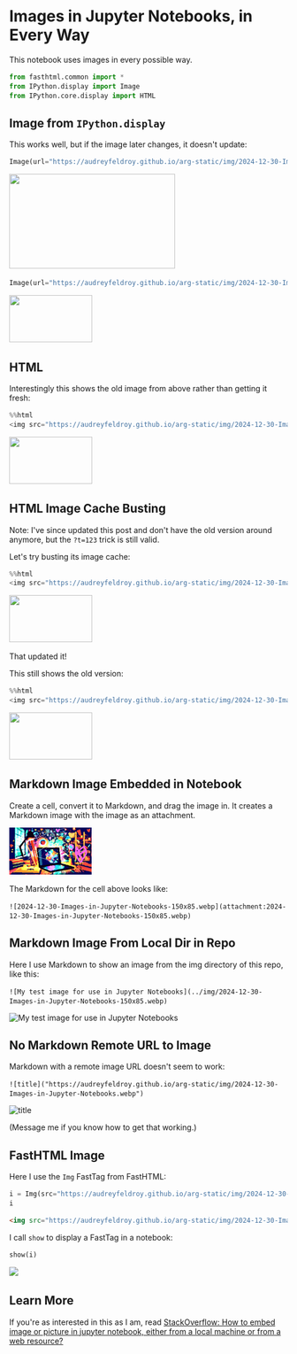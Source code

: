 # Images in Jupyter Notebooks, in Every Way

This notebook uses images in every possible way. 


```python
from fasthtml.common import *
from IPython.display import Image
from IPython.core.display import HTML
```

## Image from `IPython.display`

This works well, but if the image later changes, it doesn't update:


```python
Image(url="https://audreyfeldroy.github.io/arg-static/img/2024-12-30-Images-in-Jupyter-Notebooks.webp", width=300, height=171)
```




<img src="https://audreyfeldroy.github.io/arg-static/img/2024-12-30-Images-in-Jupyter-Notebooks.webp" width="300" height="171"/>




```python
Image(url="https://audreyfeldroy.github.io/arg-static/img/2024-12-30-Images-in-Jupyter-Notebooks.webp", width=150, height=85)
```




<img src="https://audreyfeldroy.github.io/arg-static/img/2024-12-30-Images-in-Jupyter-Notebooks.webp" width="150" height="85"/>



## HTML

Interestingly this shows the old image from above rather than getting it fresh:


```python
%%html
<img src="https://audreyfeldroy.github.io/arg-static/img/2024-12-30-Images-in-Jupyter-Notebooks.webp" width="150" height="85" />
```


<img src="https://audreyfeldroy.github.io/arg-static/img/2024-12-30-Images-in-Jupyter-Notebooks.webp" width="150" height="85" />



## HTML Image Cache Busting

Note: I've since updated this post and don't have the old version around anymore, but the `?t=123` trick is still valid.

Let's try busting its image cache:


```python
%%html
<img src="https://audreyfeldroy.github.io/arg-static/img/2024-12-30-Images-in-Jupyter-Notebooks.webp?t=4534" width="150" height="85" />
```


<img src="https://audreyfeldroy.github.io/arg-static/img/2024-12-30-Images-in-Jupyter-Notebooks.webp?t=4534" width="150" height="85" />



That updated it!

This still shows the old version:


```python
%%html
<img src="https://audreyfeldroy.github.io/arg-static/img/2024-12-30-Images-in-Jupyter-Notebooks.webp" width="150" height="85" />
```


<img src="https://audreyfeldroy.github.io/arg-static/img/2024-12-30-Images-in-Jupyter-Notebooks.webp" width="150" height="85" />



## Markdown Image Embedded in Notebook

Create a cell, convert it to Markdown, and drag the image in. It creates a Markdown image with the image as an attachment.

![2024-12-30-Images-in-Jupyter-Notebooks-150x85.webp](2024-12-30-Images-In-Every-Way-In-Notebooks_files/2024-12-30-Images-in-Jupyter-Notebooks-150x85.webp)

The Markdown for the cell above looks like: 

`![2024-12-30-Images-in-Jupyter-Notebooks-150x85.webp](attachment:2024-12-30-Images-in-Jupyter-Notebooks-150x85.webp)`

## Markdown Image From Local Dir in Repo

Here I use Markdown to show an image from the img directory of this repo, like this:

`![My test image for use in Jupyter Notebooks](../img/2024-12-30-Images-in-Jupyter-Notebooks-150x85.webp)`

![My test image for use in Jupyter Notebooks](../img/2024-12-30-Images-in-Jupyter-Notebooks-150x85.webp)

## No Markdown Remote URL to Image

Markdown with a remote image URL doesn't seem to work:

`![title]("https://audreyfeldroy.github.io/arg-static/img/2024-12-30-Images-in-Jupyter-Notebooks.webp")`

![title]("https://audreyfeldroy.github.io/arg-static/img/2024-12-30-Images-in-Jupyter-Notebooks.webp")

(Message me if you know how to get that working.)

## FastHTML Image

Here I use the `Img` FastTag from FastHTML:


```python
i = Img(src="https://audreyfeldroy.github.io/arg-static/img/2024-12-30-Images-in-Jupyter-Notebooks.webp?t=312")
i
```




```html
<img src="https://audreyfeldroy.github.io/arg-static/img/2024-12-30-Images-in-Jupyter-Notebooks.webp?t=312">
```



I call `show` to display a FastTag in a notebook:


```python
show(i)
```


<img src="https://audreyfeldroy.github.io/arg-static/img/2024-12-30-Images-in-Jupyter-Notebooks.webp?t=312">


## Learn More

If you're as interested in this as I am, read [StackOverflow: How to embed image or picture in jupyter notebook, either from a local machine or from a web resource?](https://stackoverflow.com/q/32370281/271697)

